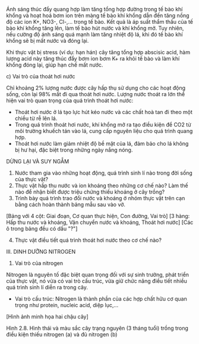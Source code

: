 Ánh sáng thúc đẩy quang hợp làm tăng tổng hợp đường trong tế bào khí khổng và hoạt hoá bơm ion trên màng tế bào khí khổng dẫn đến tăng nồng độ các ion K+, NO3-, Cl-,... trong tế bào. Kết quả là áp suất thẩm thấu của tế bào khí khổng tăng lên, làm tế bào hút nước và khí khổng mở. Tuy nhiên, nếu cường độ ánh sáng quá mạnh làm tăng nhiệt độ lá, khi đó tế bào khí khổng sẽ bị mất nước và đóng lại.

Khi thực vật bị stress (ví dụ: hạn hán) cây tăng tổng hợp abscisic acid, hàm lượng acid này tăng thúc đẩy bơm ion bơm K+ ra khỏi tế bào và làm khí khổng đóng lại, giúp hạn chế mất nước.

c) Vai trò của thoát hơi nước

Chỉ khoảng 2% lượng nước được cây hấp thụ sử dụng cho các hoạt động sống, còn lại 98% mất đi qua thoát hơi nước. Lượng nước thoát ra lớn thể hiện vai trò quan trọng của quá trình thoát hơi nước:

- Thoát hơi nước ở lá tạo lực hút kéo nước và các chất hoà tan đi theo một chiều từ rễ lên lá.
- Trong quá trình thoát hơi nước, khí khổng mở ra tạo điều kiện để CO2 từ môi trường khuếch tán vào lá, cung cấp nguyên liệu cho quá trình quang hợp.
- Thoát hơi nước làm giảm nhiệt độ bề mặt của lá, đảm bảo cho lá không bị hư hại, đặc biệt trong những ngày nắng nóng.

DỪNG LẠI VÀ SUY NGẪM
1. Nước tham gia vào những hoạt động, quá trình sinh lí nào trong đời sống của thực vật?
2. Thực vật hấp thu nước và ion khoáng theo những cơ chế nào? Làm thế nào để nhận biết được triệu chứng thiếu khoáng ở cây trồng?
3. Trình bày quá trình trao đổi nước và khoáng ở nhóm thực vật trên cạn bằng cách hoàn thành bảng mẫu sau vào vở.

[Bảng với 4 cột: Giai đoạn, Cơ quan thực hiện, Con đường, Vai trò]
[3 hàng: Hấp thu nước và khoáng, Vận chuyển nước và khoáng, Thoát hơi nước]
[Các ô trong bảng đều có dấu "?"]

4. Thực vật điều tiết quá trình thoát hơi nước theo cơ chế nào?

III. DINH DƯỠNG NITROGEN

1. Vai trò của nitrogen

Nitrogen là nguyên tố đặc biệt quan trọng đối với sự sinh trưởng, phát triển của thực vật, nó vừa có vai trò cấu trúc, vừa giữ chức năng điều tiết nhiều quá trình sinh lí diễn ra trong cây.

- Vai trò cấu trúc: Nitrogen là thành phần của các hợp chất hữu cơ quan trọng như protein, nucleic acid, diệp lục,...

[Hình ảnh minh họa hai chậu cây]

Hình 2.8. Hình thái và màu sắc cây trạng nguyên (3 tháng tuổi) trồng trong điều kiện thiếu nitrogen (a) và đủ nitrogen (b)